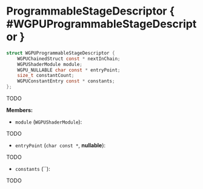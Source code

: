

# ProgrammableStageDescriptor { #WGPUProgrammableStageDescriptor }

```C
struct WGPUProgrammableStageDescriptor {
    WGPUChainedStruct const * nextInChain;
    WGPUShaderModule module;
    WGPU_NULLABLE char const * entryPoint;
    size_t constantCount;
    WGPUConstantEntry const * constants;
};
```


TODO


**Members:**


 - `module` (`WGPUShaderModule`):


TODO


 - `entryPoint` (`char const *`, **nullable**):


TODO


 - `constants` (``):


TODO




